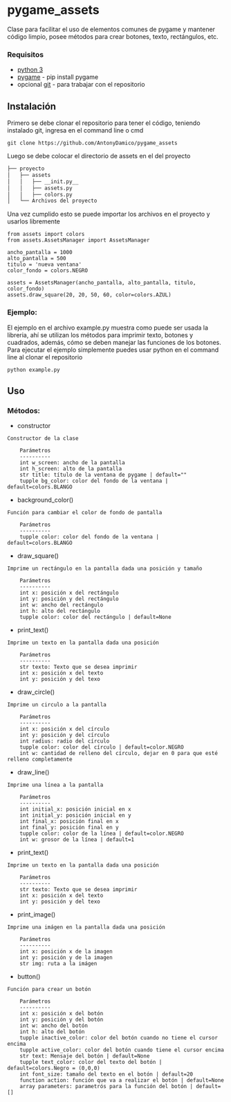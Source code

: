 # pygame_assets
Clase para facilitar el uso de elementos comunes de pygame y mantener código limpio, posee métodos para crear botones, texto, rectángulos, etc.

### Requisitos
* [python 3](https://www.python.org/) 
* [pygame](https://www.pygame.org/) - pip install pygame
* opcional [git](https://git-scm.com) - para trabajar con el repositorio 

## Instalación
Primero se debe clonar el repositorio para tener el código, teniendo instalado git, ingresa en el command line o cmd
```
git clone https://github.com/AntonyDamico/pygame_assets
```

Luego se debe colocar el directorio de assets en el del proyecto

```bash
├── proyecto
│   ├── assets
│   │   ├── __init.py__
│   │   ├── assets.py
│   │   ├── colors.py
│   └── Archivos del proyecto
```

Una vez cumplido esto se puede importar los archivos en el proyecto y usarlos libremente
```
from assets import colors
from assets.AssetsManager import AssetsManager

ancho_pantalla = 1000
alto_pantalla = 500
titulo = 'nueva ventana'
color_fondo = colors.NEGRO

assets = AssetsManager(ancho_pantalla, alto_pantalla, titulo, color_fondo)
assets.draw_square(20, 20, 50, 60, color=colors.AZUL)
```

### Ejemplo:
El ejemplo en el archivo example.py muestra como puede ser usada la libreria, ahí se utilizan
los métodos para imprimir texto, botones y cuadrados, además, cómo se deben manejar las funciones de los botones.
Para ejecutar el ejemplo simplemente puedes usar python en el command line al clonar el repositorio
```
python example.py
```

## Uso
### Métodos:
* constructor
```
Constructor de la clase

    Parámetros
    ----------
    int w_screen: ancho de la pantalla
    int h_screen: alto de la pantalla
    str title: título de la ventana de pygame | default=""
    tupple bg_color: color del fondo de la ventana | default=colors.BLANGO
```

* background_color()
```
Función para cambiar el color de fondo de pantalla

    Parámetros
    ----------
    tupple color: color del fondo de la ventana | default=colors.BLANGO
```

* draw_square()
```
Imprime un rectángulo en la pantalla dada una posición y tamaño

    Parámetros
    ----------
    int x: posición x del rectángulo
    int y: posición y del rectángulo
    int w: ancho del rectángulo
    int h: alto del rectángulo
    tupple color: color del rectángulo | default=None
```

* print_text()
```
Imprime un texto en la pantalla dada una posición

    Parámetros
    ----------
    str texto: Texto que se desea imprimir
    int x: posición x del texto
    int y: posición y del texo
```

* draw_circle()
```
Imprime un circulo a la pantalla

    Parámetros
    ----------
    int x: posición x del círculo
    int y: posición y del círculo
    int radius: radio del círculo
    tupple color: color del círculo | default=color.NEGRO
    int w: cantidad de relleno del círculo, dejar en 0 para que esté relleno completamente
```

* draw_line()
```
Imprime una línea a la pantalla

    Parámetros
    ----------
    int initial_x: posición inicial en x
    int initial_y: posición inicial en y
    int final_x: posición final en x
    int final_y: posición final en y
    tupple color: color de la línea | default=color.NEGRO
    int w: grosor de la línea | default=1
```

* print_text()
```
Imprime un texto en la pantalla dada una posición

    Parámetros
    ----------
    str texto: Texto que se desea imprimir
    int x: posición x del texto
    int y: posición y del texo
```

* print_image()
```
Imprime una imágen en la pantalla dada una posición

    Parámetros
    ----------
    int x: posición x de la imagen
    int y: posición y de la imagen
    str img: ruta a la imágen
```

* button()
```
Función para crear un botón

    Parámetros
    ----------
    int x: posición x del botón
    int y: posición y del botón 
    int w: ancho del botón
    int h: alto del botón
    tupple inactive_color: color del botón cuando no tiene el cursor encima
    tupple active_color: color del botón cuando tiene el cursor encima
    str text: Mensaje del botón | default=None
    tupple text_color: color del texto del botón | default=colors.Negro = (0,0,0)
    int font_size: tamaño del texto en el botón | default=20
    function action: función que va a realizar el botón | default=None
    array parameters: parametrós para la función del botón | default=[]
```
